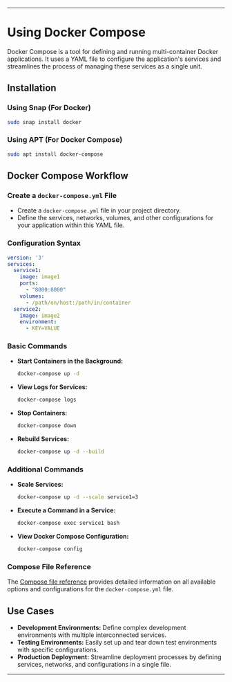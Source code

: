 
---

# Using Docker Compose

Docker Compose is a tool for defining and running multi-container Docker applications. It uses a YAML file to configure the application's services and streamlines the process of managing these services as a single unit.

## Installation

### Using Snap (For Docker)
```bash
sudo snap install docker
```

### Using APT (For Docker Compose)
```bash
sudo apt install docker-compose
```

## Docker Compose Workflow

### Create a `docker-compose.yml` File

- Create a `docker-compose.yml` file in your project directory.
- Define the services, networks, volumes, and other configurations for your application within this YAML file.

### Configuration Syntax

```yaml
version: '3'
services:
  service1:
    image: image1
    ports:
      - "8000:8000"
    volumes:
      - /path/on/host:/path/in/container
  service2:
    image: image2
    environment:
      - KEY=VALUE
```

### Basic Commands

- **Start Containers in the Background:**
  ```bash
  docker-compose up -d
  ```

- **View Logs for Services:**
  ```bash
  docker-compose logs
  ```

- **Stop Containers:**
  ```bash
  docker-compose down
  ```

- **Rebuild Services:**
  ```bash
  docker-compose up -d --build
  ```

### Additional Commands

- **Scale Services:**
  ```bash
  docker-compose up -d --scale service1=3
  ```

- **Execute a Command in a Service:**
  ```bash
  docker-compose exec service1 bash
  ```

- **View Docker Compose Configuration:**
  ```bash
  docker-compose config
  ```

### Compose File Reference

The [Compose file reference](https://docs.docker.com/compose/compose-file/) provides detailed information on all available options and configurations for the `docker-compose.yml` file.

## Use Cases

- **Development Environments:** Define complex development environments with multiple interconnected services.
- **Testing Environments:** Easily set up and tear down test environments with specific configurations.
- **Production Deployment:** Streamline deployment processes by defining services, networks, and configurations in a single file.

---
